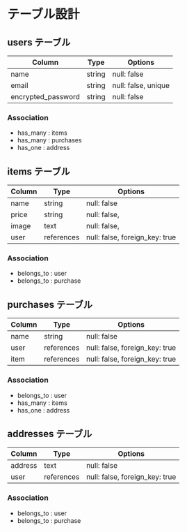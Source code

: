 # テーブル設計

## users テーブル

| Column             | Type   | Options             |
| ------------------ | ------ | ------------------- |
| name               | string | null: false         |
| email              | string | null: false, unique |
| encrypted_password | string | null: false         |

### Association

- has_many : items
- has_many : purchases
- has_one : address


## items テーブル

| Column | Type       | Options                        |
| ------ | ---------- | ------------------------------ |
| name   | string     | null: false                    |
| price  | string     | null: false,                   |
| image  | text       | null: false,                   |
| user   | references | null: false, foreign_key: true |

### Association

- belongs_to : user
- belongs_to : purchase



## purchases テーブル

| Column | Type       | Options                        |
| ------ | ---------- | ------------------------------ |
| name   | string     | null: false                    |
| user   | references | null: false, foreign_key: true |
| item   | references | null: false, foreign_key: true |

### Association

- belongs_to : user
- has_many : items
- has_one  : address




## addresses テーブル

| Column  | Type       | Options                        |
| ------  | ---------- | ------------------------------ |
| address | text       | null: false                    |
| user    | references | null: false, foreign_key: true |

### Association

- belongs_to : user
- belongs_to : purchase